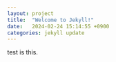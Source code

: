 ```yaml
---
layout: project
title:  "Welcome to Jekyll!"
date:   2024-02-24 15:14:55 +0900
categories: jekyll update
---
```


test is this.
